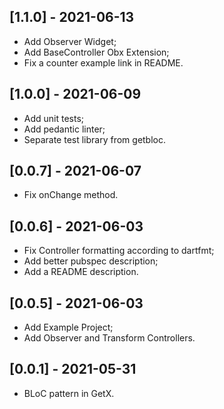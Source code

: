 ## [1.1.0] - 2021-06-13

* Add Observer Widget;
* Add BaseController Obx Extension;
* Fix a counter example link in README.

## [1.0.0] - 2021-06-09

* Add unit tests;
* Add pedantic linter;
* Separate test library from getbloc.

## [0.0.7] - 2021-06-07

* Fix onChange method.

## [0.0.6] - 2021-06-03

* Fix Controller formatting according to dartfmt;
* Add better pubspec description;
* Add a README description.

## [0.0.5] - 2021-06-03

* Add Example Project;
* Add Observer and Transform Controllers.

## [0.0.1] - 2021-05-31

* BLoC pattern in GetX.
